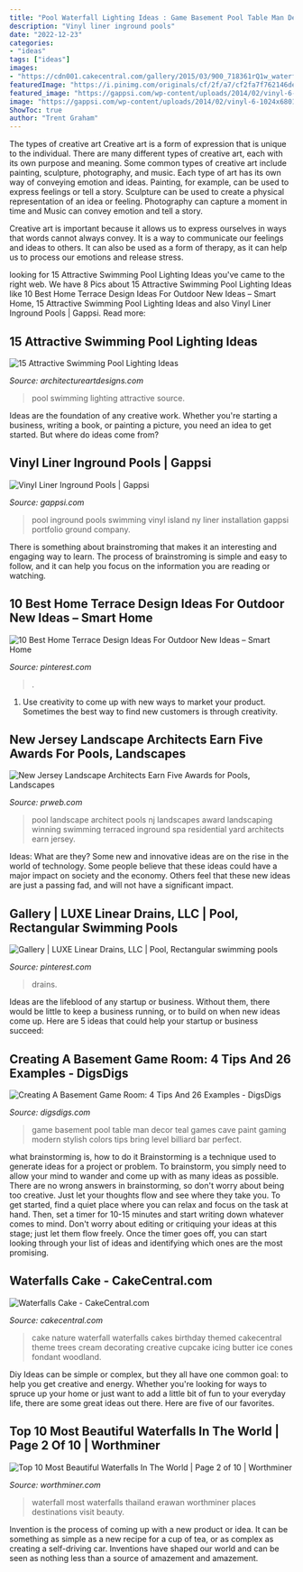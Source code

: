 ```yaml
---
title: "Pool Waterfall Lighting Ideas : Game Basement Pool Table Man Decor Teal Games Cave Paint Gaming Modern Stylish Colors Tips Bring Level Billiard Bar Perfect"
description: "Vinyl liner inground pools"
date: "2022-12-23"
categories:
- "ideas"
tags: ["ideas"]
images:
- "https://cdn001.cakecentral.com/gallery/2015/03/900_718361rQ1w_waterfalls-cake.jpg"
featuredImage: "https://i.pinimg.com/originals/cf/2f/a7/cf2fa7f762146ded2c60b9f2fbc1125a.jpg"
featured_image: "https://gappsi.com/wp-content/uploads/2014/02/vinyl-6-1024x6801.jpg"
image: "https://gappsi.com/wp-content/uploads/2014/02/vinyl-6-1024x6801.jpg"
ShowToc: true
author: "Trent Graham"
---
```



The types of creative art
Creative art is a form of expression that is unique to the individual. There are many different types of creative art, each with its own purpose and meaning.
Some common types of creative art include painting, sculpture, photography, and music. Each type of art has its own way of conveying emotion and ideas. Painting, for example, can be used to express feelings or tell a story. Sculpture can be used to create a physical representation of an idea or feeling. Photography can capture a moment in time and Music can convey emotion and tell a story.

Creative art is important because it allows us to express ourselves in ways that words cannot always convey. It is a way to communicate our feelings and ideas to others. It can also be used as a form of therapy, as it can help us to process our emotions and release stress.

	

		
looking for 15 Attractive Swimming Pool Lighting Ideas you've came to the right web. We have 8 Pics about 15 Attractive Swimming Pool Lighting Ideas like 10 Best Home Terrace Design Ideas For Outdoor New Ideas – Smart Home, 15 Attractive Swimming Pool Lighting Ideas and also Vinyl Liner Inground Pools | Gappsi. Read more:
		
    
## 15 Attractive Swimming Pool Lighting Ideas

<img loading=lazy src="https://www.architectureartdesigns.com/wp-content/uploads/2015/09/6-630x419.jpg" onerror="this.onerror=null;this.src='https://tse1.mm.bing.net/th?id=OIP.15w_P43BkO2ViaXbpHHnbAHaE7&amp;pid=15.1';" alt="15 Attractive Swimming Pool Lighting Ideas">

_Source: architectureartdesigns.com_

>pool swimming lighting attractive source. 

	

Ideas are the foundation of any creative work. Whether you're starting a business, writing a book, or painting a picture, you need an idea to get started. But where do ideas come from?

    
## Vinyl Liner Inground Pools | Gappsi

<img loading=lazy src="https://gappsi.com/wp-content/uploads/2014/02/vinyl-6-1024x6801.jpg" onerror="this.onerror=null;this.src='https://tse4.mm.bing.net/th?id=OIP.TW6ertUmx7VC-VZpYmJ9iQHaE6&amp;pid=15.1';" alt="Vinyl Liner Inground Pools | Gappsi">

_Source: gappsi.com_

>pool inground pools swimming vinyl island ny liner installation gappsi portfolio ground company. 

	

There is something about brainstroming that makes it an interesting and engaging way to learn. The process of brainstroming is simple and easy to follow, and it can help you focus on the information you are reading or watching.

    
## 10 Best Home Terrace Design Ideas For Outdoor New Ideas – Smart Home

<img loading=lazy src="https://i.pinimg.com/736x/a3/e6/a4/a3e6a4f299c306faf68e9b0eb4ee84c6.jpg" onerror="this.onerror=null;this.src='https://tse3.mm.bing.net/th?id=OIP.v1e-vKpZv21C3OlzdCtjHwHaJ4&amp;pid=15.1';" alt="10 Best Home Terrace Design Ideas For Outdoor New Ideas – Smart Home">

_Source: pinterest.com_

>. 

	

1. Use creativity to come up with new ways to market your product. Sometimes the best way to find new customers is through creativity.

    
## New Jersey Landscape Architects Earn Five Awards For Pools, Landscapes

<img loading=lazy src="http://ww1.prweb.com/prfiles/2011/12/29/9068500/nj-landscape-architect.jpg" onerror="this.onerror=null;this.src='https://tse3.mm.bing.net/th?id=OIP.b96gY2Gg9_gJxhlmv-7NHQHaE8&amp;pid=15.1';" alt="New Jersey Landscape Architects Earn Five Awards for Pools, Landscapes">

_Source: prweb.com_

>pool landscape architect pools nj landscapes award landscaping winning swimming terraced inground spa residential yard architects earn jersey. 

	

Ideas: What are they?
Some new and innovative ideas are on the rise in the world of technology. Some people believe that these ideas could have a major impact on society and the economy. Others feel that these new ideas are just a passing fad, and will not have a significant impact.

    
## Gallery | LUXE Linear Drains, LLC | Pool, Rectangular Swimming Pools

<img loading=lazy src="https://i.pinimg.com/originals/cf/2f/a7/cf2fa7f762146ded2c60b9f2fbc1125a.jpg" onerror="this.onerror=null;this.src='https://tse4.mm.bing.net/th?id=OIP.niraH2ZbrxnHeDld8PXXRQHaOI&amp;pid=15.1';" alt="Gallery | LUXE Linear Drains, LLC | Pool, Rectangular swimming pools">

_Source: pinterest.com_

>drains. 

	

Ideas are the lifeblood of any startup or business. Without them, there would be little to keep a business running, or to build on when new ideas come up. Here are 5 ideas that could help your startup or business succeed:

    
## Creating A Basement Game Room: 4 Tips And 26 Examples - DigsDigs

<img loading=lazy src="http://www.digsdigs.com/photos/stylish-pool-basement-game-room.jpg" onerror="this.onerror=null;this.src='https://tse3.mm.bing.net/th?id=OIP.1Zk5Z-0Rf5vt70BqOX5XxAHaKP&amp;pid=15.1';" alt="Creating A Basement Game Room: 4 Tips And 26 Examples - DigsDigs">

_Source: digsdigs.com_

>game basement pool table man decor teal games cave paint gaming modern stylish colors tips bring level billiard bar perfect. 

	

what brainstorming is, how to do it
Brainstorming is a technique used to generate ideas for a project or problem. To brainstorm, you simply need to allow your mind to wander and come up with as many ideas as possible. There are no wrong answers in brainstorming, so don't worry about being too creative. Just let your thoughts flow and see where they take you.
To get started, find a quiet place where you can relax and focus on the task at hand. Then, set a timer for 10-15 minutes and start writing down whatever comes to mind. Don't worry about editing or critiquing your ideas at this stage; just let them flow freely. Once the timer goes off, you can start looking through your list of ideas and identifying which ones are the most promising.

    
## Waterfalls Cake - CakeCentral.com

<img loading=lazy src="https://cdn001.cakecentral.com/gallery/2015/03/900_718361rQ1w_waterfalls-cake.jpg" onerror="this.onerror=null;this.src='https://tse1.mm.bing.net/th?id=OIP.KCuxyvpaWC0YYho6XqoFEQHaJ4&amp;pid=15.1';" alt="Waterfalls Cake - CakeCentral.com">

_Source: cakecentral.com_

>cake nature waterfall waterfalls cakes birthday themed cakecentral theme trees cream decorating creative cupcake icing butter ice cones fondant woodland. 

	

Diy Ideas can be simple or complex, but they all have one common goal: to help you get creative and energy. Whether you're looking for ways to spruce up your home or just want to add a little bit of fun to your everyday life, there are some great ideas out there. Here are five of our favorites.

    
## Top 10 Most Beautiful Waterfalls In The World | Page 2 Of 10 | Worthminer

<img loading=lazy src="http://www.worthminer.com/wp-content/uploads/2016/08/Erawan-Waterfall-Thailand.jpg" onerror="this.onerror=null;this.src='https://tse4.mm.bing.net/th?id=OIP.uEfDrzQ8TTg2f5kafZiTvwHaK_&amp;pid=15.1';" alt="Top 10 Most Beautiful Waterfalls In The World | Page 2 of 10 | Worthminer">

_Source: worthminer.com_

>waterfall most waterfalls thailand erawan worthminer places destinations visit beauty. 

	

Invention is the process of coming up with a new product or idea. It can be something as simple as a new recipe for a cup of tea, or as complex as creating a self-driving car. Inventions have shaped our world and can be seen as nothing less than a source of amazement and amazement.


